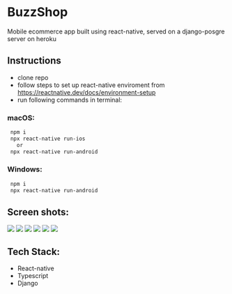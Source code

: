 # BuzzShop
Mobile ecommerce app built using react-native, served on a django-posgre server on heroku

## Instructions
* clone repo
* follow steps to set up react-native enviroment from https://reactnative.dev/docs/environment-setup
* run following commands in terminal:
### macOS:
 ```bash
  npm i
  npx react-native run-ios
    or
  npx react-native run-android
 ```
### Windows:
 ```bash
  npm i
  npx react-native run-android
 ```

 ## Screen shots:
 ![](./screen_shots/phone_screen.png)
 ![](./screen_shots/landing.png)
 ![](./screen_shots/search_page.png)
 ![](./screen_shots/product_display.png)
 ![](./screen_shots/cart.png)
 ![](./screen_shots/check_out.png)

## Tech Stack:
* React-native
* Typescript
* Django
